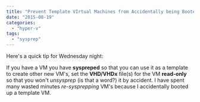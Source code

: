 ```yaml
---
title: "Prevent Template VIrtual Machines from Accidentally being Booted"
date: "2015-08-19"
categories: 
  - "hyper-v"
tags: 
  - "sysprep"
---
```


Here's a quick tip for Wednesday night:

If you have a VM you have **syspreped** so that you can use it as a template to create other new VM's, set the **VHD/VHDx** file(s) for the VM **read-only** so that you won't _unsysprep_ (is that a word?) it by accident. I have spent many wasted minutes _re-sysprepping_ VM's because I accidentally booted up a template VM.

